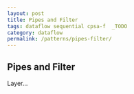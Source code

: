 ```yaml
---
layout: post
title: Pipes and Filter
tags: dataflow sequential cpsa-f  _TODO
category: dataflow
permalink: /patterns/pipes-filter/
---
```


## Pipes and Filter

Layer...
